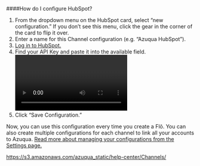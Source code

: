####How do I configure HubSpot?

1. From the dropdown menu on the HubSpot card, select “new configuration.” If you don’t see this menu, click the gear in the corner of the card to flip it over. 
2. Enter a name for this Channel configuration (e.g. “Azuqua HubSpot”).
3. [Log in to HubSpot.](https://login.hubspot.com/login/)
4. Find your API Key and paste it into the available field. 
<video></video>
5. Click “Save Configuration.”

Now, you can use this configuration every time you create a Flõ. You can also create multiple configurations for each channel to link all your accounts to Azuqua. [Read more about managing your configurations from the Settings page.]()
<div>
    <div style="width: 60%; float: left; margin-right: 10px">
    </div>
    <div style="width: 30%, float: left">
    </div>
</div>

https://s3.amazonaws.com/azuqua_static/help-center/Channels/